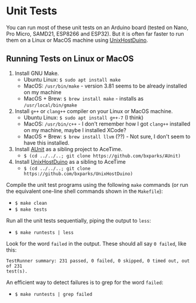 # Unit Tests

You can run most of these unit tests on an Arduino board (tested on
Nano, Pro Micro, SAMD21, ESP8266 and ESP32). But it is often far faster to run
them on a Linux or MacOS machine using
[UnixHostDuino](https://github.com/bxparks/UnixHostDuino).

## Running Tests on Linux or MacOS

1. Install GNU Make.
    * Ubuntu Linux: `$ sudo apt install make`
    * MacOS: `/usr/bin/make` - version 3.81 seems to be already installed on my machine
    * MacOS + Brew: `$ brew install make` - installs as `/usr/local/bin/gmake`
1. Install `g++` or `clang++` compiler on your Linux or MacOS machine.
    * Ubuntu Linux: `$ sudo apt install g++-7` (I think)
    * MacOS: `/usr/bin/c++` - I don't remember how I got `clang++` installed on
      my machine, maybe I installed XCode?
    * MacOS + Brew: `$ brew install llvm` (??) - Not sure, I don't seem to have
      this installed.
1. Install [AUnit](https://github.com/bxparks/AUnit) as a sibling project to
  AceTime.
    * `$ (cd ../../..; git clone https://github.com/bxparks/AUnit)`
1. Install [UnixHostDuino](https://github.com/bxparks/UnixHostDuino) as a
  sibling to AceTime
    * `$ (cd ../../..; git clone https://github.com/bxparks/UnixHostDuino)`

Compile the unit test programs using the following `make` commands (or run
the equivalent one-line shell commands shown in the `Makefile`):

* `$ make clean`
* `$ make tests`

Run all the unit tests sequentially, piping the output to `less`:
* `$ make runtests | less`

Look for the word `failed` in the output. These should all say `0 failed`, like
this:

```
TestRunner summary: 231 passed, 0 failed, 0 skipped, 0 timed out, out of 231
test(s).
```

An efficient way to detect failures is to grep for the word `failed`:

* `$ make runtests | grep failed`
